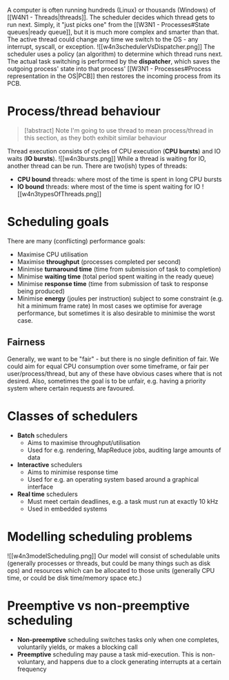 A computer is often running hundreds (Linux) or thousands (Windows) of [[W4N1 - Threads|threads]]. The scheduler decides which thread gets to run next. Simply, it "just picks one" from the [[W3N1 - Processes#State queues|ready queue]], but it is much more complex and smarter than that. The active thread could change any time we switch to the OS - any interrupt, syscall, or exception.
![[w4n3schedulerVsDispatcher.png]]
The scheduler uses a policy (an algorithm) to determine which thread runs next. The actual task switching is performed by the **dispatcher**, which saves the outgoing process' state into that process' [[W3N1 - Processes#Process representation in the OS|PCB]] then restores the incoming process from its PCB.
# Process/thread behaviour
> [!abstract] Note
> I'm going to use thread to mean process/thread in this section, as they both exhibit similar behaviour

Thread execution consists of cycles of CPU execution (**CPU bursts**) and IO waits (**IO bursts**).
![[w4n3bursts.png]]
While a thread is waiting for IO, another thread can be run. 
There are two(ish) types of threads:
- **CPU bound** threads: where most of the time is spent in long CPU bursts
- **IO bound** threads: where most of the time is spent waiting for IO
![[w4n3typesOfThreads.png]]
# Scheduling goals
There are many (conflicting) performance goals:
- Maximise CPU utilisation
- Maximise **throughput** (processes completed per second)
- Minimise **turnaround time** (time from submission of task to completion)
- Minimise **waiting time** (total period spent waiting in the ready queue)
- Minimise **response time** (time from submission of task to response being produced)
- Minimise **energy** (joules per instruction) subject to some constraint (e.g. hit a minimum frame rate)
In most cases we optimise for average performance, but sometimes it is also desirable to minimise the worst case.
## Fairness
Generally, we want to be "fair" - but there is no single definition of fair. We could aim for equal CPU consumption over some timeframe, or fair per user/process/thread, but any of these have obvious cases where that is not desired. Also, sometimes the goal is to be unfair, e.g. having a priority system where certain requests are favoured.
# Classes of schedulers
- **Batch** schedulers
	- Aims to maximise throughput/utilisation
	- Used for e.g. rendering, MapReduce jobs, auditing large amounts of data
- **Interactive** schedulers
	- Aims to minimise response time
	- Used for e.g. an operating system based around a graphical interface
- **Real time** schedulers
	- Must meet certain deadlines, e.g. a task must run at exactly 10 kHz
	- Used in embedded systems
# Modelling scheduling problems
![[w4n3modelScheduling.png]]
Our model will consist of schedulable units (generally processes or threads, but could be many things such as disk ops) and resources which can be allocated to those units (generally CPU time, or could be disk time/memory space etc.)
# Preemptive vs non-preemptive scheduling
- **Non-preemptive** scheduling switches tasks only when one completes, voluntarily yields, or makes a blocking call
- **Preemptive** scheduling may pause a task mid-execution. This is non-voluntary, and happens due to a clock generating interrupts at a certain frequency
